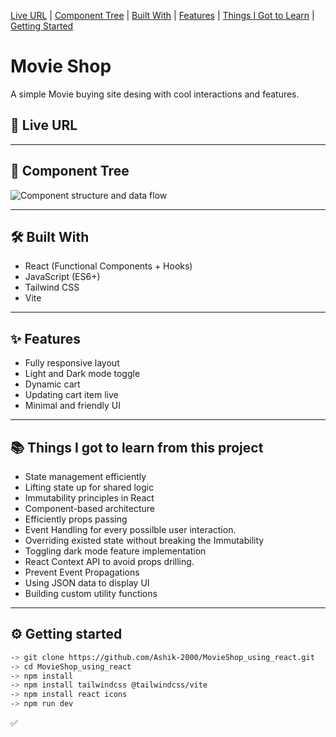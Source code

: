 
[Live URL](#-live-url) | [Component Tree](#-component-tree) | [Built With](#️-built-with) | [Features](#-features) | [Things I Got to Learn](#-things-i-got-to-learn-from-this-project) | [Getting Started](#️-getting-started)

# Movie Shop

A simple Movie buying site desing with cool interactions and features.

## 🚀 Live URL

[]()

---

## 🧩 Component Tree

![Component structure and data flow]()

---

## 🛠️ Built With

- React (Functional Components + Hooks)
- JavaScript (ES6+)
- Tailwind CSS
- Vite

---

## ✨ Features

- Fully responsive layout
- Light and Dark mode toggle
- Dynamic cart
- Updating cart item live
- Minimal and friendly UI

---

## 📚 Things I got to learn from this project

- State management efficiently
- Lifting state up for shared logic
- Immutability principles in React
- Component-based architecture
- Efficiently props passing
- Event Handling for every possilble user interaction.
- Overriding existed state without breaking the Immutability
- Toggling dark mode feature implementation
- React Context API to avoid props drilling.
- Prevent Event Propagations
- Using JSON data to display UI
- Building custom utility functions

---

## ⚙️ Getting started

```bash
-> git clone https://github.com/Ashik-2000/MovieShop_using_react.git
-> cd MovieShop_using_react
-> npm install
-> npm install tailwindcss @tailwindcss/vite
-> npm install react icons
-> npm run dev
```

✅
